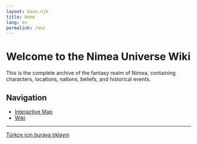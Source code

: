 ```yaml
---
layout: base.njk
title: Home
lang: en
permalink: /en/
---
```


# Welcome to the Nimea Universe Wiki

This is the complete archive of the fantasy realm of Nimea, containing characters, locations, nations, beliefs, and historical events.

## Navigation

* [Interactive Map](/en/map/)
* [Wiki](/en/wiki/)

---

[Türkçe için buraya tıklayın](/)